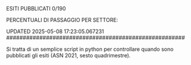 ESITI PUBBLICATI 0/190 

PERCENTUALI DI PASSAGGIO PER SETTORE:

UPDATED 2025-05-08 17:23:05.067231
###################################################### 

Si tratta di un semplice script in python per controllare quando sono pubblicati gli esiti (ASN 2021, sesto quadrimestre).

